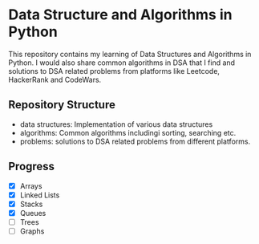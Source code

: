 # Data Structure and Algorithms in Python

This repository contains my learning of Data Structures and Algorithms in Python. I would also share common algorithms in DSA that I find and solutions to DSA related problems from platforms like Leetcode, HackerRank and CodeWars.

## Repository Structure
- data structures: Implementation of various data structures
- algorithms: Common algorithms includingi sorting, searching etc.
- problems: solutions to DSA related problems from different platforms.

## Progress
- [x] Arrays
- [x] Linked Lists
- [x] Stacks
- [x] Queues
- [ ] Trees
- [ ] Graphs
